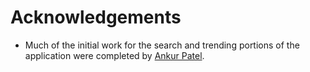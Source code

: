 # Acknowledgements

* Much of the initial work for the search and trending portions of the application were completed by [Ankur Patel](https://github.com/ankurp).
